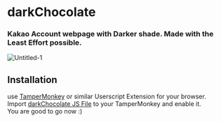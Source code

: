 # darkChocolate
### Kakao Account webpage with Darker shade. Made with the Least Effort possible.

![Untitled-1](https://user-images.githubusercontent.com/7566778/158170094-61567449-c7d6-4dc2-bd44-13cb1ce6fc93.png)

## Installation

use [TamperMonkey](https://www.tampermonkey.net/) or similar Userscript Extension for your browser.   
Import [darkChocolate JS File](https://github.com/potatosalad775/darkChocolate/blob/main/darkChocolate.user.js) to your TamperMonkey and enable it.   
You are good to go now :)
